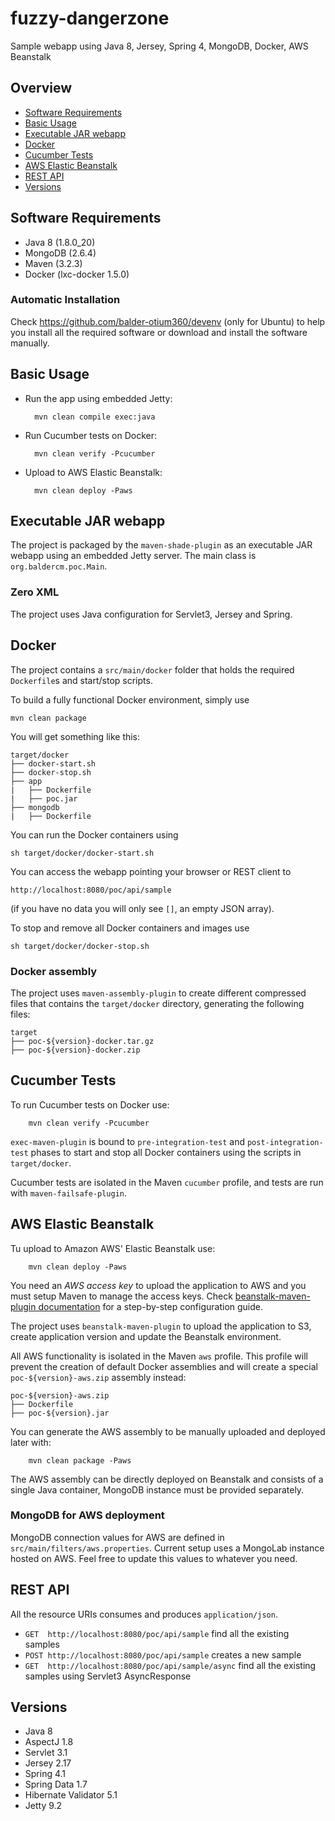 # fuzzy-dangerzone

Sample webapp using Java 8, Jersey, Spring 4, MongoDB, Docker, AWS Beanstalk


## Overview

* [Software Requirements](#software-requirements)
* [Basic Usage](#basic-usage)
* [Executable JAR webapp](#executable-jar-webapp)
* [Docker](#docker)
* [Cucumber Tests](#cucumber-tests)
* [AWS Elastic Beanstalk](#aws-elastic-beanstalk)
* [REST API](#rest-api)
* [Versions](#versions)


## Software Requirements

* Java 8 (1.8.0_20)
* MongoDB (2.6.4)
* Maven (3.2.3)
* Docker (lxc-docker 1.5.0)

### Automatic Installation

Check https://github.com/balder-otium360/devenv (only for Ubuntu) to help you install all the required software or download and install the software manually.


## Basic Usage

* Run the app using embedded Jetty:

        mvn clean compile exec:java
* Run Cucumber tests on Docker:

        mvn clean verify -Pcucumber
* Upload to AWS Elastic Beanstalk:

        mvn clean deploy -Paws


## Executable JAR webapp

The project is packaged by the `maven-shade-plugin` as an executable JAR webapp using an embedded Jetty server. The main class is `org.baldercm.poc.Main`.

### Zero XML

The project uses Java configuration for Servlet3, Jersey and Spring.


## Docker

The project contains a `src/main/docker` folder that holds the required `Dockerfile`s and start/stop scripts.

To build a fully functional Docker environment, simply use

    mvn clean package

You will get something like this:

    target/docker
    ├── docker-start.sh
    ├── docker-stop.sh
    ├── app
    |   ├── Dockerfile
    |   ├── poc.jar
    ├── mongodb
    |   ├── Dockerfile

You can run the Docker containers using

    sh target/docker/docker-start.sh

You can access the webapp pointing your browser or REST client to

    http://localhost:8080/poc/api/sample
(if you have no data you will only see `[]`, an empty JSON array).

To stop and remove all Docker containers and images use

    sh target/docker/docker-stop.sh

### Docker assembly

The project uses `maven-assembly-plugin` to create different compressed files that contains the `target/docker` directory, generating the following files:

    target
    ├── poc-${version}-docker.tar.gz
    ├── poc-${version}-docker.zip

## Cucumber Tests

To run Cucumber tests on Docker use:

        mvn clean verify -Pcucumber

`exec-maven-plugin` is bound to `pre-integration-test` and `post-integration-test` phases to start and stop all Docker containers using the scripts in `target/docker`.

Cucumber tests are isolated in the Maven `cucumber` profile, and tests are run with `maven-failsafe-plugin`.


## AWS Elastic Beanstalk

Tu upload to Amazon AWS' Elastic Beanstalk use:

        mvn clean deploy -Paws

You need an _AWS access key_ to upload the application to AWS and you must setup Maven to manage the access keys. Check [beanstalk-maven-plugin documentation](http://docs.ingenieux.com.br/project/beanstalker/aws-config.html) for a step-by-step configuration guide.

The project uses `beanstalk-maven-plugin` to upload the application to S3, create application version and update the Beanstalk environment.

All AWS functionality is isolated in the Maven `aws` profile. This profile will prevent the creation of default Docker assemblies and will create a special `poc-${version}-aws.zip` assembly instead:

    poc-${version}-aws.zip
    ├── Dockerfile
    ├── poc-${version}.jar

You can generate the AWS assembly to be manually uploaded and deployed later with:

        mvn clean package -Paws

The AWS assembly can be directly deployed on Beanstalk and consists of a single Java container, MongoDB instance must be provided separately.

### MongoDB for AWS deployment

MongoDB connection values for AWS are defined in `src/main/filters/aws.properties`. Current setup uses a MongoLab instance hosted on AWS. Feel free to update this values to whatever you need.

## REST API

All the resource URIs consumes and produces `application/json`.

* `GET  http://localhost:8080/poc/api/sample` find all the existing samples
* `POST http://localhost:8080/poc/api/sample` creates a new sample
* `GET  http://localhost:8080/poc/api/sample/async` find all the existing samples using Servlet3 AsyncResponse

## Versions

* Java 8
* AspectJ 1.8
* Servlet 3.1
* Jersey 2.17
* Spring 4.1
* Spring Data 1.7
* Hibernate Validator 5.1
* Jetty 9.2
